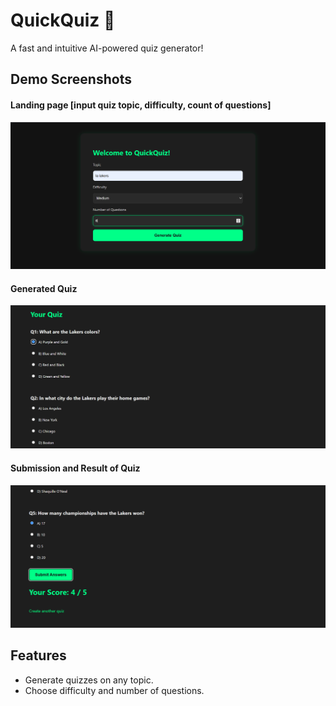 # QuickQuiz 📝

A fast and intuitive AI-powered quiz generator!

## Demo Screenshots
#### Landing page [input quiz topic, difficulty, count of questions]
![Landing page](assets/landing-page.png)
#### Generated Quiz 
![Generated Quiz](assets/generated-quiz.png)
#### Submission and Result of Quiz
![Submission and Result of Quiz](assets/result.png)


## Features
- Generate quizzes on any topic.
- Choose difficulty and number of questions.
